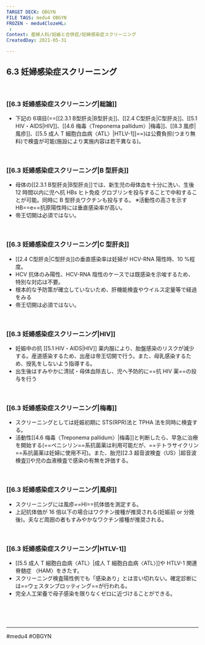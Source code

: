 ```yaml
---
TARGET DECK: OBGYN
FILE TAGS: medu4 OBGYN
FROZEN - medu4ClozeHL:
 : 
Context: 産婦人科/妊娠と合併症/妊婦感染症スクリーニング
CreatedDay: 2021-05-31

---
```


## 6.3 妊婦感染症スクリーニング

<br>



### [[6.3 妊婦感染症スクリーニング|総論]]
* 下記の 6項目(==[[2.3.1 B型肝炎|B型肝炎]]、[[2.4 C型肝炎|C型肝炎]]、[[5.1 HIV・AIDS|HIV]]、[[4.6 梅毒〈Treponema pallidum〉|梅毒]]、[[8.3 風疹|風疹]]、[[5.5 成人 T 細胞白血病〈ATL〉|HTLV-1]]==)は公費負担(つまり無料)で検査が可能(施設により実施内容は若干異なる)。
<!--ID: 1622523510549-->


<br>

### [[6.3 妊婦感染症スクリーニング|B 型肝炎]]
* 母体の[[2.3.1 B型肝炎|B型肝炎]]では、新生児の母体血を十分に洗い、生後 12 時間以内に児へ抗 HBs ヒト免疫 グロブリンを投与することで中和することが可能。同時に B 型肝炎ワクチンも投与する。
※活動性の高さを示す HB==e==抗原陽性時には垂直感染率が高い。
* 帝王切開は必須ではない。
<!--ID: 1622523510558-->


<br>

### [[6.3 妊婦感染症スクリーニング|C 型肝炎]]
* [[2.4 C型肝炎|C型肝炎]]の垂直感染率は妊婦が HCV-RNA 陽性時、10 %程度。
* HCV 抗体のみ陽性、HCV-RNA 陰性のケースでは既感染を示唆するため、特別な対応は不要。
* 根本的な予防策が確立していないため、肝機能検査やウイルス定量等で経過をみる
* 帝王切開は必須ではない。

<br>

### [[6.3 妊婦感染症スクリーニング|HIV]]
* 妊娠中の抗 [[5.1 HIV・AIDS|HIV]] 薬内服により、胎盤感染のリスクが減少する。産道感染するため、出産は帝王切開で行う。また、母乳感染するため、授乳をしないよう指導する。
* 出生後はすみやかに清拭・母体血除去し、児へ予防的に==抗 HIV 薬==の投与を行う
<!--ID: 1622523510566-->


<br>

### [[6.3 妊婦感染症スクリーニング|梅毒]]
* スクリーニングとしては妊娠初期に STS(RPR)法と TPHA 法を同時に検査する。 
* 活動性[[4.6 梅毒〈Treponema pallidum〉|梅毒]]と判断したら、早急に治療を開始する(==ペニシリン==系抗菌薬は利用可能だが、==テトラサイクリン==系抗菌薬は妊婦に使用不可)。また、胎児[[2.3 超音波検査〈US〉|超音波検査]]や児の血液検査で感染の有無を評価する。
<!--ID: 1658991813888-->


<br>

### [[6.3 妊婦感染症スクリーニング|風疹]]
* スクリーニングには風疹==HI==抗体価を測定する。
* 上記抗体価が 16 倍以下の場合はワクチン接種が推奨される(妊娠前 or 分娩後)。夫など周囲の者もすみやかなワクチン接種が推奨される。
<!--ID: 1622523510575-->


<br>

### [[6.3 妊婦感染症スクリーニング|HTLV-1]]
* [[5.5 成人 T 細胞白血病〈ATL〉|成人 T 細胞白血病〈ATL〉]]や HTLV-1 関連脊髄症 〈HAM〉をきたす。
* スクリーニング検査陽性例でも「感染あり」とは言い切れない。確定診断には==ウェスタンブロッティング==が行われる。
* 完全人工栄養で母子感染を限りなくゼロに近づけることができる。
<!--ID: 1659431148799-->



<br><br><br>

---
#medu4 #OBGYN
